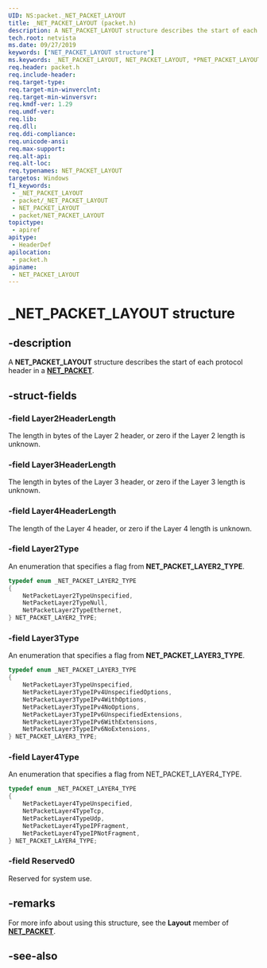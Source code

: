 ```yaml
---
UID: NS:packet._NET_PACKET_LAYOUT
title: _NET_PACKET_LAYOUT (packet.h)
description: A NET_PACKET_LAYOUT structure describes the start of each protocol header in a NET_PACKET.
tech.root: netvista
ms.date: 09/27/2019
keywords: ["NET_PACKET_LAYOUT structure"]
ms.keywords: _NET_PACKET_LAYOUT, NET_PACKET_LAYOUT, *PNET_PACKET_LAYOUT, _NET_PACKET_LAYER2_TYPE, NET_PACKET_LAYER2_TYPE, _NET_PACKET_LAYER3_TYPE, NET_PACKET_LAYER3_TYPE, _NET_PACKET_LAYER4_TYPE, NET_PACKET_LAYER4_TYPE
req.header: packet.h
req.include-header: 
req.target-type: 
req.target-min-winverclnt: 
req.target-min-winversvr: 
req.kmdf-ver: 1.29
req.umdf-ver: 
req.lib: 
req.dll: 
req.ddi-compliance: 
req.unicode-ansi: 
req.max-support: 
req.alt-api: 
req.alt-loc: 
req.typenames: NET_PACKET_LAYOUT
targetos: Windows
f1_keywords:
 - _NET_PACKET_LAYOUT
 - packet/_NET_PACKET_LAYOUT
 - NET_PACKET_LAYOUT
 - packet/NET_PACKET_LAYOUT
topictype:
 - apiref
apitype:
 - HeaderDef
apilocation:
 - packet.h
apiname:
 - NET_PACKET_LAYOUT
---
```


# _NET_PACKET_LAYOUT structure


## -description

A **NET_PACKET_LAYOUT** structure describes the start of each protocol header in a [**NET_PACKET**](ns-packet-_net_packet.md).

## -struct-fields

### -field Layer2HeaderLength

The length in bytes of the Layer 2 header, or zero if the Layer 2 length is unknown.

### -field Layer3HeaderLength

The length in bytes of the Layer 3 header, or zero if the Layer 3 length is unknown.

### -field Layer4HeaderLength

The length of the Layer 4 header, or zero if the Layer 4 length is unknown.

### -field Layer2Type

An enumeration that specifies a flag from **NET_PACKET_LAYER2_TYPE**.

```c++
typedef enum _NET_PACKET_LAYER2_TYPE
{
    NetPacketLayer2TypeUnspecified,
    NetPacketLayer2TypeNull,
    NetPacketLayer2TypeEthernet,
} NET_PACKET_LAYER2_TYPE;
```

### -field Layer3Type

An enumeration that specifies a flag from **NET_PACKET_LAYER3_TYPE**.

```c++
typedef enum _NET_PACKET_LAYER3_TYPE
{
    NetPacketLayer3TypeUnspecified,
    NetPacketLayer3TypeIPv4UnspecifiedOptions,
    NetPacketLayer3TypeIPv4WithOptions,
    NetPacketLayer3TypeIPv4NoOptions,
    NetPacketLayer3TypeIPv6UnspecifiedExtensions,
    NetPacketLayer3TypeIPv6WithExtensions,
    NetPacketLayer3TypeIPv6NoExtensions,
} NET_PACKET_LAYER3_TYPE;
```

### -field Layer4Type

An enumeration that specifies a flag from NET_PACKET_LAYER4_TYPE.

```c++
typedef enum _NET_PACKET_LAYER4_TYPE
{
    NetPacketLayer4TypeUnspecified,
    NetPacketLayer4TypeTcp,
    NetPacketLayer4TypeUdp,
    NetPacketLayer4TypeIPFragment,
    NetPacketLayer4TypeIPNotFragment,
} NET_PACKET_LAYER4_TYPE;
```

### -field Reserved0

Reserved for system use.

## -remarks

For more info about using this structure, see the **Layout** member of [**NET_PACKET**](ns-packet-_net_packet.md).

## -see-also

